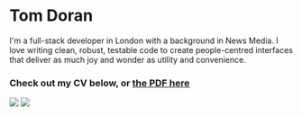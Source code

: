 # Tom Doran

I'm a full-stack developer in London with a background in News Media. I love writing clean, robust, testable code to create people-centred interfaces that deliver as much joy and wonder as utility and convenience.

### Check out my CV below, or [the PDF here](http://docdro.id/ekqnmif)

![](https://i.imgur.com/0G1mEtK.jpg)
![](https://i.imgur.com/2dxHPby.jpg)

